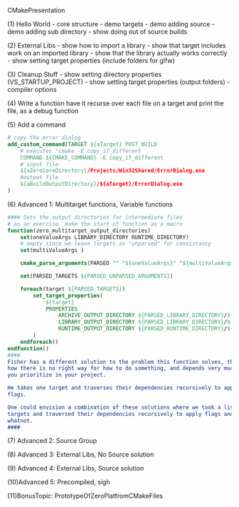 CMakePresentation

(1) Hello World
    - core structure
    - demo targets
    - demo adding source
    - demo adding sub directory
    - show doing out of source builds

(2) External Libs
    - show how to import a library
    - show that target includes work on an imported library
    - show that the library actually works correctly
    - show setting target properties (include folders for glfw)

(3) Cleanup Stuff
    - show setting directory properties (VS_STARTUP_PROJECT)
    - show setting target properties (output folders)
    - compiler options
    
(4) Write a function
    have it recurse over each file on a target and print the file, as a debug function

(5) Add a command
```cmake
# copy the error dialog
add_custom_command(TARGET ${aTarget} POST_BUILD
    # executes "cmake -E copy_if_different
    COMMAND ${CMAKE_COMMAND} -E copy_if_different  
    # input file
    ${aZeroCoreDirectory}/Projects/Win32Shared/ErrorDialog.exe
    #output file
    ${aBuildOutputDirectory}/${aTarget}/ErrorDialog.exe
)
```

(6) Advanced 1: Multitarget functions, Variable functions
```cmake
#### Sets the output directories for intermediate files
# as an exercise, make the start of function as a macro
function(zero_multitarget_output_directories)
    set(oneValueArgs LIBRARY_DIRECTORY RUNTIME_DIRECTORY)
    # empty since we leave targets as "unparsed" for consistancy
    set(multiValueArgs )

    cmake_parse_arguments(PARSED "" "${oneValueArgs}" "${multiValueArgs}" ${ARGN})

    set(PARSED_TARGETS ${PARSED_UNPARSED_ARGUMENTS})

    foreach(target ${PARSED_TARGETS})
        set_target_properties(
            ${target}
            PROPERTIES
                ARCHIVE_OUTPUT_DIRECTORY ${PARSED_LIBRARY_DIRECTORY}/${target}
                LIBRARY_OUTPUT_DIRECTORY ${PARSED_LIBRARY_DIRECTORY}/${target}
                RUNTIME_OUTPUT_DIRECTORY ${PARSED_RUNTIME_DIRECTORY}/${target}
        )
    endforeach()
endfunction()
####
Fisher has a different solution to the problem this function solves, this is a good example
how there is no right way for how to do something, and depends very much on what
you prioritize in your project.

He takes one target and traverses their dependencies recursively to apply
flags.

One could envision a combination of these solutions where we took a list of
targets and traversed their dependencies recursively to apply flags and
whatnot.
####
```
    
(7) Advanced 2: Source Group

(8) Advanced 3: External Libs, No Source solution

(9) Advanced 4: External Libs, Source solution

(10)Advanced 5: Precompiled, sigh

(11)BonusTopic: PrototypeOfZeroPlatfromCMakeFiles
